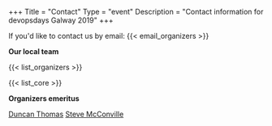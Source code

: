 +++
Title = "Contact"
Type = "event"
Description = "Contact information for devopsdays Galway 2019"
+++

If you'd like to contact us by email: {{< email_organizers >}}

**Our local team**

{{< list_organizers >}}


{{< list_core >}}

**Organizers emeritus**

[Duncan Thomas](https://www.linkedin.com/in/duncanthomas/)
[Steve McConville](https://www.linkedin.com/in/stevemcconville/)
